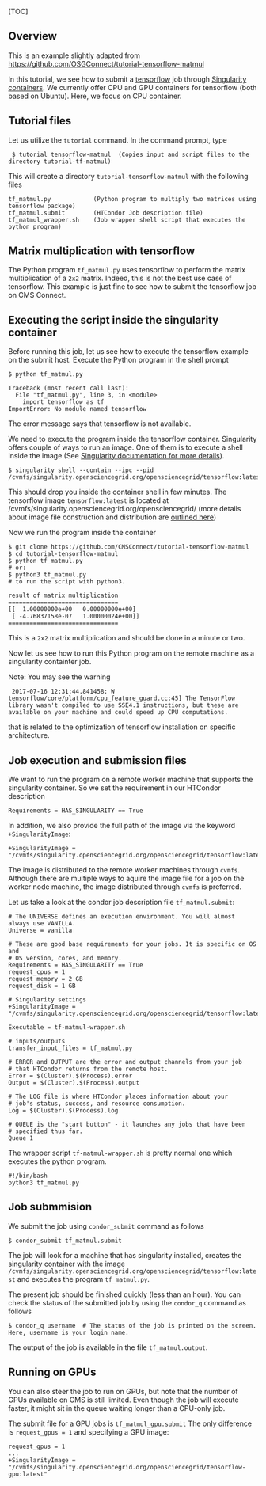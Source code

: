 [title]: - "Tensorflow - A simple matrix multiplication"
[TOC] 

## Overview
This is an example slightly adapted from https://github.com/OSGConnect/tutorial-tensorflow-matmul

In this tutorial, we see how to submit a [tensorflow](https://www.tensorflow.org/) job through [Singularity containers](https://support.opensciencegrid.org/solution/articles/12000024676-singularity-containers).  We currently offer CPU and GPU  containers for tensorflow (both based on Ubuntu). Here, we focus on CPU container.  

## Tutorial files

Let us utilize the `tutorial` command. In the command prompt, type

	 $ tutorial tensorflow-matmul  (Copies input and script files to the directory tutorial-tf-matmul)
 
This will create a directory `tutorial-tensorflow-matmul` with the following files
   
    tf_matmul.py            (Python program to multiply two matrices using tensorflow package)
    tf_matmul.submit        (HTCondor Job description file)
    tf_matmul_wrapper.sh    (Job wrapper shell script that executes the python program) 

## Matrix multiplication with tensorflow

The Python program `tf_matmul.py` uses tensorflow to perform the matrix multiplication of a `2x2` matrix. Indeed, this is not
the best use case of tensorflow. This example is just fine to see how to submit the tensorflow job on CMS Connect. 

## Executing the script inside the singularity container

Before running this job, let us see how to execute the tensorflow example on the submit host. Execute the Python program in the shell prompt

    $ python tf_matmul.py 

    Traceback (most recent call last):
      File "tf_matmul.py", line 3, in <module>
        import tensorflow as tf
    ImportError: No module named tensorflow

The error message says that tensorflow is not available. 

We need to execute the program inside the tensorflow container. Singularity offers couple of ways to run an image. One of them is to execute a shell inside the image (See [Singularity documentation for more details](http://singularity.lbl.gov/user-guide)). 

    $ singularity shell --contain --ipc --pid /cvmfs/singularity.opensciencegrid.org/opensciencegrid/tensorflow:latest

This should drop you inside the container shell in few minutes. The tensorflow image `tensorflow:latest` is located 
at /cvmfs/singularity.opensciencegrid.org/opensciencegrid/ (more details about image file construction and distribution are [outlined here](https://support.opensciencegrid.org/solution/articles/12000024676-singularity-containers))

Now we run the program inside the container

    $ git clone https://github.com/CMSConnect/tutorial-tensorflow-matmul
    $ cd tutorial-tensorflow-matmul
    $ python tf_matmul.py
    # or:
    $ python3 tf_matmul.py
    # to run the script with python3.

    result of matrix multiplication
    ===============================
    [[  1.00000000e+00   0.00000000e+00]
     [ -4.76837158e-07   1.00000024e+00]]
    ===============================

This is a `2x2` matrix multiplication and should be done in a minute or two. 

Now let us see how to run this Python program on the remote machine as a singularity containter job. 

Note: You may see the warning 

     2017-07-16 12:31:44.841458: W tensorflow/core/platform/cpu_feature_guard.cc:45] The TensorFlow library wasn't compiled to use SSE4.1 instructions, but these are available on your machine and could speed up CPU computations.

that is related to the optimization of tensorflow installation on specific architecture. 

## Job execution and submission files

We want to run the program on a remote worker machine that supports the singularity container. So we set the requirement in our HTCondor description 

    Requirements = HAS_SINGULARITY == True

In addition, we also provide the full path of the image via the keyword `+SingularityImage`:

    +SingularityImage = "/cvmfs/singularity.opensciencegrid.org/opensciencegrid/tensorflow:latest"

The image is distributed to the remote worker machines through `cvmfs`. Although there are multiple ways to aquire the 
image file for a job on the worker node machine, the image distributed through `cvmfs` is preferred. 
 
Let us take a look at the  condor job description file `tf_matmul.submit`: 

    # The UNIVERSE defines an execution environment. You will almost always use VANILLA.
    Universe = vanilla

    # These are good base requirements for your jobs. It is specific on OS and
    # OS version, cores, and memory.
    Requirements = HAS_SINGULARITY == True
    request_cpus = 1
    request_memory = 2 GB
    request_disk = 1 GB

    # Singularity settings
    +SingularityImage = "/cvmfs/singularity.opensciencegrid.org/opensciencegrid/tensorflow:latest"

    Executable = tf-matmul-wrapper.sh

    # inputs/outputs
    transfer_input_files = tf_matmul.py

    # ERROR and OUTPUT are the error and output channels from your job
    # that HTCondor returns from the remote host.
    Error = $(Cluster).$(Process).error
    Output = $(Cluster).$(Process).output

    # The LOG file is where HTCondor places information about your
    # job's status, success, and resource consumption.
    Log = $(Cluster).$(Process).log

    # QUEUE is the "start button" - it launches any jobs that have been
    # specified thus far.
    Queue 1

The wrapper script `tf-matmul-wrapper.sh` is pretty normal one which executes the python program. 

    #!/bin/bash
    python3 tf_matmul.py


## Job submmision 

We submit the job using `condor_submit` command as follows

	$ condor_submit tf_matmul.submit 

The job will look for a machine that has singularity installed, creates the singularity container with the 
image `/cvmfs/singularity.opensciencegrid.org/opensciencegrid/tensorflow:latest` and executes the program `tf_matmul.py`. 


The present job should be finished quickly (less than an hour). You can check the status of the submitted job by using the `condor_q` command as follows

	$ condor_q username  # The status of the job is printed on the screen. Here, username is your login name.

The output of the job is available in the file `tf_matmul.output`. 

## Running on GPUs

You can also steer the job to run on GPUs, but note that the number of GPUs available on 
CMS is still limited. Even though the job will execute faster, it might sit in the queue waiting
longer than a CPU-only job.

The submit file for a GPU jobs is `tf_matmul_gpu.submit` The only difference is
`request_gpus = 1` and specifying a GPU image:

    request_gpus = 1
    ...
    +SingularityImage = "/cvmfs/singularity.opensciencegrid.org/opensciencegrid/tensorflow-gpu:latest"
